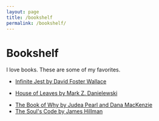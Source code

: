 ```yaml
---
layout: page
title: /bookshelf
permalink: /bookshelf/
---
```


# Bookshelf
I love books. These are some of my favorites.
<br />

- [Infinite Jest by David Foster Wallace](https://www.amazon.com/Infinite-Jest-David-Foster-Wallace/dp/0316066524)
* [House of Leaves by Mark Z. Danielewski](https://www.amazon.com/House-Leaves-Mark-Z-Danielewski/dp/0375703764)
- [The Book of Why by Judea Pearl and Dana MacKenzie](https://www.amazon.com/Book-Why-Science-Cause-Effect/dp/046509760X)
- [The Soul's Code by James Hillman](https://www.amazon.com/Souls-Code-Search-Character-Calling/dp/0399180141/ref=sr_1_1?keywords=the+soul%27s+code&qid=1571093820&s=books&sr=1-1)

